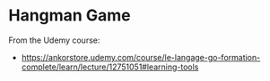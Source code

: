 # Hangman Game

From the Udemy course:
- https://ankorstore.udemy.com/course/le-langage-go-formation-complete/learn/lecture/12751051#learning-tools